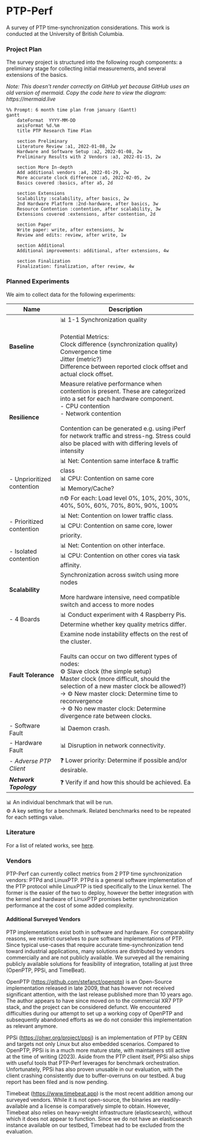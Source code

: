 # PTP-Perf

A survey of PTP time-synchronization considerations. This work is conducted at the University of British Columbia.

### Project Plan

The survey project is structured into the following rough components: a preliminary stage for collecting initial measurements, and several extensions of the basics. 

_Note: This doesn't render correctly on GitHub yet because GitHub uses an old version of mermaid. Copy the code here to view the diagram: https://mermaid.live_
```mermaid
%% Prompt: 6 month time plan from january (Gantt)
gantt
    dateFormat  YYYY-MM-DD
    axisFormat %d.%m
    title PTP Research Time Plan
    
    section Preliminary
    Literature Review :a1, 2022-01-08, 2w
    Hardware and Software Setup :a2, 2022-01-08, 2w
    Preliminary Results with 2 Vendors :a3, 2022-01-15, 2w
    
    section More In-depth
    Add additional vendors :a4, 2022-01-29, 2w
    More accurate clock difference :a5, 2022-02-05, 2w
    Basics covered :basics, after a5, 2d
    
    section Extensions
    Scalability :scalability, after basics, 2w
    2nd Hardware Platform :2nd-hardware, after basics, 3w
    Resource Contention :contention, after scalability, 3w
    Extensions covered :extensions, after contention, 2d
    
    section Paper
    Write paper: write, after extensions, 3w
    Review and edits: review, after write, 1w

    section Additional
    Additional improvements: additional, after extensions, 4w

    section Finalization
    Finalization: finalization, after review, 4w
```

### Planned Experiments

We aim to collect data for the following experiments:

| Name                       | Description                                                                                                                                                                                                                                                                                                                                                                                    |
|----------------------------|------------------------------------------------------------------------------------------------------------------------------------------------------------------------------------------------------------------------------------------------------------------------------------------------------------------------------------------------------------------------------------------------|
| **Baseline**               | 📊 1-1 Synchronization quality<br><br>Potential Metrics:<br>    Clock difference (synchronization quality)<br>    Convergence time<br>    Jitter (metric?) <br> Difference between reported clock offset and actual clock offset.                                                                                                                                                              |
| **Resilience**             | Measure relative performance when contention is present. These are categorized into a set for each hardware component.<br>- CPU contention <br>- Network contention<br><br> Contention can be generated e.g. using iPerf for network traffic and stress-ng. Stress could also be placed with with differing levels of intensity                                                                |
| - Unprioritized contention | 📊 Net: Contention same interface & traffic class<br> 📊 CPU: Contention on same core<br>📊 Memory/Cache?<br>n⚙️ For each: Load level 0%, 10%, 20%, 30%, 40%, 50%, 60%, 70%, 80%, 90%, 100%                                                                                                                                                                                                    |
| - Prioritized contention   | 📊 Net: Contention on lower traffic class.<br>📊 CPU: Contention on same core, lower priority.                                                                                                                                                                                                                                                                                                 |
| - Isolated contention      | 📊 Net: Contention on other interface.<br> 📊 CPU: Contention on other cores via task affinity.                                                                                                                                                                                                                                                                                                |
| **Scalability**            | Synchronization across switch using more nodes<br><br>More hardware intensive, need compatible switch and access to more nodes                                                                                                                                                                                                                                                                 |
| - 4 Boards                 | 📊 Conduct experiment with 4 Raspberry Pis. Determine whether key quality metrics differ.                                                                                                                                                                                                                                                                                                      |
| **Fault Tolerance**        | Examine node instability effects on the rest of the cluster.<br><br>Faults can occur on two different types of nodes:<br>⚙️ Slave clock (the simple setup)<br>Master clock (more difficult, should the selection of a new master clock be allowed?)<br>&rarr; ⚙️ New master clock: Determine time to reconvergence<br>&rarr; ⚙️ No new master clock: Determine divergence rate between clocks. |
| - Software Fault           | 📊 Daemon crash.                                                                                                                                                                                                                                                                                                                                                                               |
| - Hardware Fault           | 📊 Disruption in network connectivity.                                                                                                                                                                                                                                                                                                                                                         |
| _- Adverse PTP Client_     | ❓ Lower priority: Determine if possible and/or desirable.                                                                                                                                                                                                                                                                                                                                      |
| ***Network Topology***     | ❓ Verify if and how this should be achieved.                                                                                                    Ea                                                                                                                                                                                                                                             |

📊 An individual benchmark that will be run.<br>
⚙️ A key setting for a benchmark. Related benchmarks need to be repeated for each settings value. 

### Literature
For a list of related works, see [here](literature.md).

### Vendors

PTP-Perf can currently collect metrics from 2 PTP time synchronization vendors: PTPd and LinuxPTP. PTPd is a general software implementation of the PTP protocol while LinuxPTP is tied specifically to the Linux kernel. The former is the easier of the two to deploy, however the better integration with the kernel and hardware of LinuxPTP promises better synchronization performance at the cost of some added complexity.

#### Additional Surveyed Vendors
PTP implementations exist both in software and hardware. For comparability reasons, we restrict ourselves to pure software implementations of PTP. Since typical use-cases that require accurate time-synchronization tend toward industrial applications, many solutions are distributed by vendors commercially and are not publicly available. We surveyed all the remaining publicly available solutions for feasibility of integration, totalling at just three (OpenPTP, PPSi, and TimeBeat). 

OpenPTP (https://github.com/stefanct/openptp) is an Open-Source implementation released in late 2009, that has however not received significant attention, with the last release published more than 10 years ago. The author appears to have since moved on to the commercial XR7 PTP stack, and the project can be considered defunct. We encountered difficulties during our attempt to set up a working copy of OpenPTP and subsequently abandoned efforts as we do not consider this implementation as relevant anymore.

PPSi (https://ohwr.org/project/ppsi) is an implementation of PTP by CERN and targets not only Linux but also embedded scenarios. Compared to OpenPTP, PPSi is in a much more mature state, with maintainers still active at the time of writing (2023). Aside from the PTP client itself, PPSi also ships with useful tools that PTP-Perf leverages for benchmark orchestration. Unfortunately, PPSi has also proven unusable in our evaluation, with the client crashing consistently due to buffer-overruns on our testbed. A bug report has been filed and is now pending.

Timebeat (https://www.timebeat.app) is the most recent addition among our surveyed vendors. While it is not open-source, the binaries are readily-available and a license is comparatively simple to obtain. However, Timebeat also relies on heavy-weight infrastructure (elasticsearch), without which it does not appear to function. Since we do not have an elasticsearch instance available on our testbed, Timebeat had to be excluded from the evaluation.

